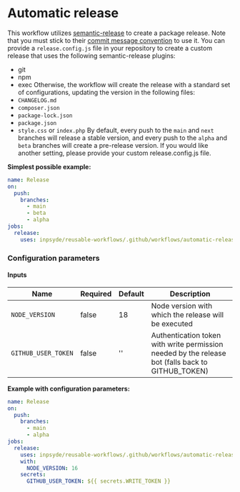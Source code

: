 # Automatic release

This workflow utilizes [semantic-release](https://github.com/semantic-release/semantic-release) to create a package
release.
Note that you must stick to
their [commit message convention](https://github.com/semantic-release/semantic-release#commit-message-format) to use it.
You can provide a `release.config.js` file in your repository to create a custom release that uses the following
semantic-release plugins:

- git
- npm
- exec
  Otherwise, the workflow will create the release with a standard set of configurations, updating the version in the
  following files:
- `CHANGELOG.md`
- `composer.json`
- `package-lock.json`
- `package.json`
- `style.css` or `index.php`
  By default, every push to the `main` and `next` branches will release a stable version, and every push to the `alpha`
  and `beta` branches will create a pre-release version.
  If you would like another setting, please provide your custom release.config.js file.

**Simplest possible example:**

```yml
name: Release
on:
  push:
    branches:
      - main
      - beta
      - alpha
jobs:
  release:
    uses: inpsyde/reusable-workflows/.github/workflows/automatic-release.yml@main
```

### Configuration parameters

#### Inputs

| Name                | Required | Default | Description                                                                                       |
|---------------------|----------|---------|---------------------------------------------------------------------------------------------------|
| `NODE_VERSION`      | false    |18       | Node version with which the release will be executed                                              |
| `GITHUB_USER_TOKEN` | false    |''       | Authentication token with write permission needed by the release bot (falls back to GITHUB_TOKEN) |

**Example with configuration parameters:**

```yml
name: Release
on:
  push:
    branches:
      - main
      - alpha
jobs:
  release:
    uses: inpsyde/reusable-workflows/.github/workflows/automatic-release.yml@main
    with:
      NODE_VERSION: 16
    secrets:
      GITHUB_USER_TOKEN: ${{ secrets.WRITE_TOKEN }}
```
